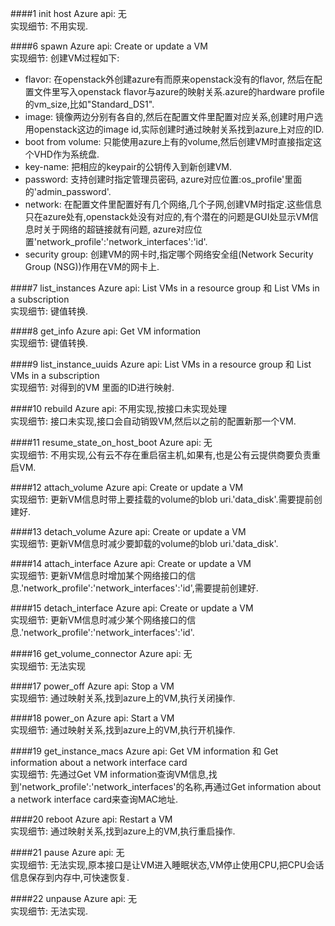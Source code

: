 ####1 init host
Azure api: 无  
实现细节: 不用实现.

####6 spawn
Azure api: Create or update a VM  
实现细节: 创建VM过程如下:

- flavor: 在openstack外创建azure有而原来openstack没有的flavor, 然后在配置文件里写入openstack flavor与azure的映射关系.azure的hardware profile的vm_size,比如"Standard_DS1".
- image: 镜像两边分别有各自的,然后在配置文件里配置对应关系,创建时用户选用openstack这边的image id,实际创建时通过映射关系找到azure上对应的ID. 
- boot from volume: 只能使用azure上有的volume,然后创建VM时直接指定这个VHD作为系统盘.
- key-name: 把相应的keypair的公钥传入到新创建VM.
- password: 支持创建时指定管理员密码, azure对应位置:os_profile'里面的'admin_password'.
- network: 在配置文件里配置好有几个网络,几个子网,创建VM时指定.这些信息只在azure处有,openstack处没有对应的,有个潜在的问题是GUI处显示VM信息时关于网络的超链接就有问题, azure对应位置'network_profile':'network_interfaces':'id'.
- security group: 创建VM的网卡时,指定哪个网络安全组(Network Security Group (NSG))作用在VM的网卡上.

####7 list_instances
Azure api: List VMs in a resource group 和 List VMs in a subscription  
实现细节: 键值转换.

####8 get_info
Azure api: Get VM information  
实现细节: 键值转换.

####9 list_instance_uuids
Azure api: List VMs in a resource group 和 List VMs in a subscription  
实现细节: 对得到的VM 里面的ID进行映射.

####10 rebuild
Azure api: 不用实现,按接口未实现处理  
实现细节: 接口未实现,接口会自动销毁VM,然后以之前的配置新那一个VM.

####11 resume_state_on_host_boot
Azure api: 无  
实现细节: 不用实现,公有云不存在重启宿主机,如果有,也是公有云提供商要负责重启VM.

####12 attach_volume
Azure api: Create or update a VM  
实现细节: 更新VM信息时带上要挂载的volume的blob uri.'data_disk'.需要提前创建好.

####13 detach_volume
Azure api:  Create or update a VM  
实现细节: 更新VM信息时减少要卸载的volume的blob uri.'data_disk'.

####14 attach_interface
Azure api: Create or update a VM  
实现细节: 更新VM信息时增加某个网络接口的信息.'network_profile':'network_interfaces':'id',需要提前创建好.

####15 detach_interface
Azure api: Create or update a VM  
实现细节: 更新VM信息时减少某个网络接口的信息.'network_profile':'network_interfaces':'id'.

####16 get_volume_connector
Azure api: 无  
实现细节: 无法实现

####17 power_off
Azure api: Stop a VM  
实现细节: 通过映射关系,找到azure上的VM,执行关闭操作.

####18 power_on
Azure api: Start a VM  
实现细节: 通过映射关系,找到azure上的VM,执行开机操作.

####19 get_instance_macs
Azure api:  Get VM information 和 Get information about a network interface card  
实现细节: 先通过Get VM information查询VM信息,找到'network_profile':'network_interfaces'的名称,再通过Get information about a network interface card来查询MAC地址.

####20 reboot
Azure api: Restart a VM  
实现细节: 通过映射关系,找到azure上的VM,执行重启操作.

####21 pause
Azure api: 无  
实现细节: 无法实现,原本接口是让VM进入睡眠状态,VM停止使用CPU,把CPU会话信息保存到内存中,可快速恢复.

####22 unpause
Azure api: 无  
实现细节: 无法实现.
